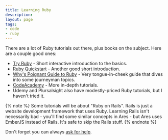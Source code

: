 ```yaml
---
title: Learning Ruby
description: 
layout: page
tags:
- code
- ruby
---
```


There are a lot of Ruby tutorials out there, plus books on the subject. Here are a couple good ones:

* [Try Ruby](https://ruby.github.io/TryRuby/) - Short interactive introduction to the basics.
* [Ruby Quickstart](https://www.ruby-lang.org/en/documentation/quickstart/) - Another good short introduction.
* [Why's Poignant Guide to Ruby](http://www.rubyinside.com/media/poignant-guide.pdf) - Very tongue-in-cheek guide that dives into some journeyman topics.
* [CodeAcademy](https://www.codecademy.com/) - More in-depth tutorials.
* Udemy and Plursalsight also have modestly-priced Ruby tutorials, but I haven't tried it.

{% note %} 
Some tutorials will be about "Ruby on Rails". Rails is just a website development framework that uses Ruby. Learning Rails isn't necessarily bad - you'll find some similar concepts in Ares - but Ares uses EmberJS instead of Rails. It's safe to skip the Rails stuff.
{% endnote %}

Don't forget you can always [ask for help](/feedback.html). 
